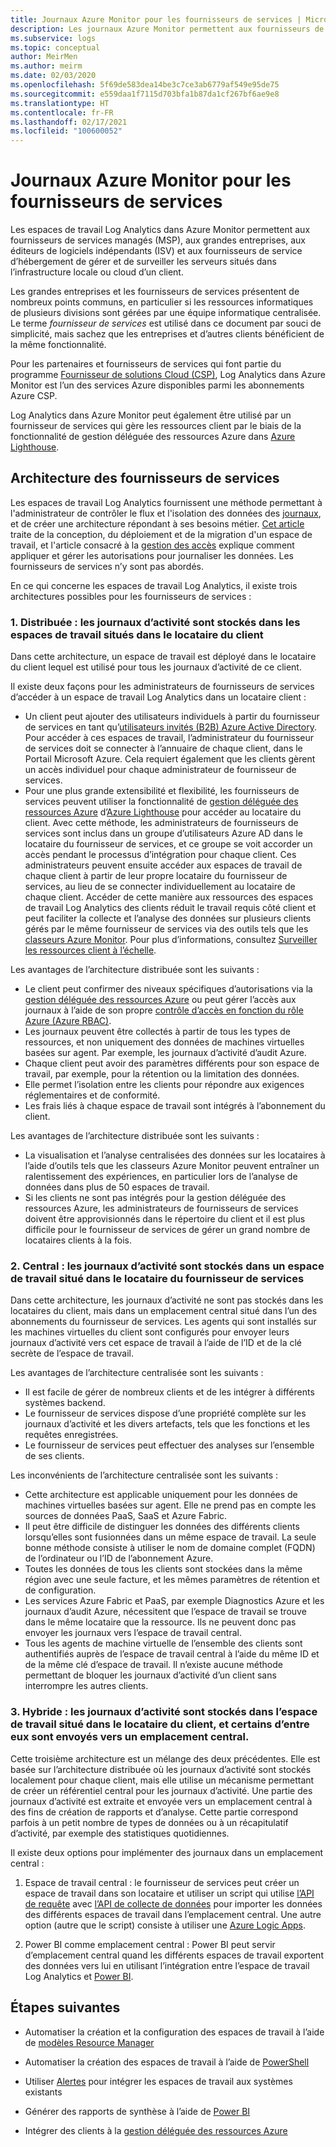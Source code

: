 ```yaml
---
title: Journaux Azure Monitor pour les fournisseurs de services | Microsoft Docs
description: Les journaux Azure Monitor permettent aux fournisseurs de services gérés (MSP), aux grandes entreprises, aux éditeurs de logiciels indépendants (ISV) et aux fournisseurs de service d’hébergement de gérer et de surveiller les serveurs situés dans l’infrastructure locale ou cloud d’un client.
ms.subservice: logs
ms.topic: conceptual
author: MeirMen
ms.author: meirm
ms.date: 02/03/2020
ms.openlocfilehash: 5f69de583dea14be3c7ce3ab6779af549e95de75
ms.sourcegitcommit: e559daa1f7115d703bfa1b87da1cf267bf6ae9e8
ms.translationtype: HT
ms.contentlocale: fr-FR
ms.lasthandoff: 02/17/2021
ms.locfileid: "100600052"
---
```

# <a name="azure-monitor-logs-for-service-providers"></a>Journaux Azure Monitor pour les fournisseurs de services

Les espaces de travail Log Analytics dans Azure Monitor permettent aux fournisseurs de services managés (MSP), aux grandes entreprises, aux éditeurs de logiciels indépendants (ISV) et aux fournisseurs de service d’hébergement de gérer et de surveiller les serveurs situés dans l’infrastructure locale ou cloud d’un client.

Les grandes entreprises et les fournisseurs de services présentent de nombreux points communs, en particulier si les ressources informatiques de plusieurs divisions sont gérées par une équipe informatique centralisée. Le terme *fournisseur de services* est utilisé dans ce document par souci de simplicité, mais sachez que les entreprises et d’autres clients bénéficient de la même fonctionnalité.

Pour les partenaires et fournisseurs de services qui font partie du programme [Fournisseur de solutions Cloud (CSP)](https://partner.microsoft.com/membership/cloud-solution-provider), Log Analytics dans Azure Monitor est l’un des services Azure disponibles parmi les abonnements Azure CSP.

Log Analytics dans Azure Monitor peut également être utilisé par un fournisseur de services qui gère les ressources client par le biais de la fonctionnalité de gestion déléguée des ressources Azure dans [Azure Lighthouse](../../lighthouse/overview.md).

## <a name="architectures-for-service-providers"></a>Architecture des fournisseurs de services

Les espaces de travail Log Analytics fournissent une méthode permettant à l'administrateur de contrôler le flux et l'isolation des données des [journaux](../logs/data-platform-logs.md), et de créer une architecture répondant à ses besoins métier. [Cet article](../logs/design-logs-deployment.md) traite de la conception, du déploiement et de la migration d'un espace de travail, et l'article consacré à la [gestion des accès](../logs/manage-access.md) explique comment appliquer et gérer les autorisations pour journaliser les données. Les fournisseurs de services n’y sont pas abordés.

En ce qui concerne les espaces de travail Log Analytics, il existe trois architectures possibles pour les fournisseurs de services :

### <a name="1-distributed---logs-are-stored-in-workspaces-located-in-the-customers-tenant"></a>1. Distribuée : les journaux d’activité sont stockés dans les espaces de travail situés dans le locataire du client

Dans cette architecture, un espace de travail est déployé dans le locataire du client lequel est utilisé pour tous les journaux d’activité de ce client.

Il existe deux façons pour les administrateurs de fournisseurs de services d’accéder à un espace de travail Log Analytics dans un locataire client :

- Un client peut ajouter des utilisateurs individuels à partir du fournisseur de services en tant qu’[utilisateurs invités (B2B) Azure Active Directory](../../active-directory/external-identities/what-is-b2b.md). Pour accéder à ces espaces de travail, l’administrateur du fournisseur de services doit se connecter à l’annuaire de chaque client, dans le Portail Microsoft Azure. Cela requiert également que les clients gèrent un accès individuel pour chaque administrateur de fournisseur de services.
- Pour une plus grande extensibilité et flexibilité, les fournisseurs de services peuvent utiliser la fonctionnalité de [gestion déléguée des ressources Azure](../../lighthouse/concepts/azure-delegated-resource-management.md) d’[Azure Lighthouse](../../lighthouse/overview.md) pour accéder au locataire du client. Avec cette méthode, les administrateurs de fournisseurs de services sont inclus dans un groupe d’utilisateurs Azure AD dans le locataire du fournisseur de services, et ce groupe se voit accorder un accès pendant le processus d’intégration pour chaque client. Ces administrateurs peuvent ensuite accéder aux espaces de travail de chaque client à partir de leur propre locataire du fournisseur de services, au lieu de se connecter individuellement au locataire de chaque client. Accéder de cette manière aux ressources des espaces de travail Log Analytics des clients réduit le travail requis côté client et peut faciliter la collecte et l’analyse des données sur plusieurs clients gérés par le même fournisseur de services via des outils tels que les [classeurs Azure Monitor](../visualize/workbooks-overview.md). Pour plus d’informations, consultez [Surveiller les ressources client à l’échelle](../../lighthouse/how-to/monitor-at-scale.md).

Les avantages de l’architecture distribuée sont les suivants :

* Le client peut confirmer des niveaux spécifiques d’autorisations via la [gestion déléguée des ressources Azure](../../lighthouse/concepts/azure-delegated-resource-management.md) ou peut gérer l’accès aux journaux à l’aide de son propre [contrôle d’accès en fonction du rôle Azure (Azure RBAC)](../../role-based-access-control/overview.md).
* Les journaux peuvent être collectés à partir de tous les types de ressources, et non uniquement des données de machines virtuelles basées sur agent. Par exemple, les journaux d’activité d’audit Azure.
* Chaque client peut avoir des paramètres différents pour son espace de travail, par exemple, pour la rétention ou la limitation des données.
* Elle permet l’isolation entre les clients pour répondre aux exigences réglementaires et de conformité.
* Les frais liés à chaque espace de travail sont intégrés à l’abonnement du client.

Les avantages de l’architecture distribuée sont les suivants :

* La visualisation et l’analyse centralisées des données sur les locataires à l’aide d’outils tels que les classeurs Azure Monitor peuvent entraîner un ralentissement des expériences, en particulier lors de l’analyse de données dans plus de 50 espaces de travail.
* Si les clients ne sont pas intégrés pour la gestion déléguée des ressources Azure, les administrateurs de fournisseurs de services doivent être approvisionnés dans le répertoire du client et il est plus difficile pour le fournisseur de services de gérer un grand nombre de locataires clients à la fois.

### <a name="2-central---logs-are-stored-in-a-workspace-located-in-the-service-provider-tenant"></a>2. Central : les journaux d’activité sont stockés dans un espace de travail situé dans le locataire du fournisseur de services

Dans cette architecture, les journaux d’activité ne sont pas stockés dans les locataires du client, mais dans un emplacement central situé dans l’un des abonnements du fournisseur de services. Les agents qui sont installés sur les machines virtuelles du client sont configurés pour envoyer leurs journaux d’activité vers cet espace de travail à l’aide de l’ID et de la clé secrète de l’espace de travail.

Les avantages de l’architecture centralisée sont les suivants :

* Il est facile de gérer de nombreux clients et de les intégrer à différents systèmes backend.
* Le fournisseur de services dispose d’une propriété complète sur les journaux d’activité et les divers artefacts, tels que les fonctions et les requêtes enregistrées.
* Le fournisseur de services peut effectuer des analyses sur l’ensemble de ses clients.

Les inconvénients de l’architecture centralisée sont les suivants :

* Cette architecture est applicable uniquement pour les données de machines virtuelles basées sur agent. Elle ne prend pas en compte les sources de données PaaS, SaaS et Azure Fabric.
* Il peut être difficile de distinguer les données des différents clients lorsqu’elles sont fusionnées dans un même espace de travail. La seule bonne méthode consiste à utiliser le nom de domaine complet (FQDN) de l’ordinateur ou l’ID de l’abonnement Azure.
* Toutes les données de tous les clients sont stockées dans la même région avec une seule facture, et les mêmes paramètres de rétention et de configuration.
* Les services Azure Fabric et PaaS, par exemple Diagnostics Azure et les journaux d’audit Azure, nécessitent que l’espace de travail se trouve dans le même locataire que la ressource. Ils ne peuvent donc pas envoyer les journaux vers l’espace de travail central.
* Tous les agents de machine virtuelle de l’ensemble des clients sont authentifiés auprès de l’espace de travail central à l’aide du même ID et de la même clé d’espace de travail. Il n’existe aucune méthode permettant de bloquer les journaux d’activité d’un client sans interrompre les autres clients.

### <a name="3-hybrid---logs-are-stored-in-workspace-located-in-the-customers-tenant-and-some-of-them-are-pulled-to-a-central-location"></a>3. Hybride : les journaux d’activité sont stockés dans l’espace de travail situé dans le locataire du client, et certains d’entre eux sont envoyés vers un emplacement central.

Cette troisième architecture est un mélange des deux précédentes. Elle est basée sur l’architecture distribuée où les journaux d’activité sont stockés localement pour chaque client, mais elle utilise un mécanisme permettant de créer un référentiel central pour les journaux d’activité. Une partie des journaux d’activité est extraite et envoyée vers un emplacement central à des fins de création de rapports et d’analyse. Cette partie correspond parfois à un petit nombre de types de données ou à un récapitulatif d’activité, par exemple des statistiques quotidiennes.

Il existe deux options pour implémenter des journaux dans un emplacement central :

1. Espace de travail central : le fournisseur de services peut créer un espace de travail dans son locataire et utiliser un script qui utilise [l’API de requête](https://dev.loganalytics.io/) avec [l’API de collecte de données](../logs/data-collector-api.md) pour importer les données des différents espaces de travail dans l’emplacement central. Une autre option (autre que le script) consiste à utiliser une [Azure Logic Apps](../../logic-apps/logic-apps-overview.md).

2. Power BI comme emplacement central : Power BI peut servir d’emplacement central quand les différents espaces de travail exportent des données vers lui en utilisant l’intégration entre l’espace de travail Log Analytics et [Power BI](../visualize/powerbi.md).

## <a name="next-steps"></a>Étapes suivantes

* Automatiser la création et la configuration des espaces de travail à l’aide de [modèles Resource Manager](../logs/resource-manager-workspace.md)

* Automatiser la création des espaces de travail à l’aide de [PowerShell](../logs/powershell-workspace-configuration.md)

* Utiliser [Alertes](../platform/alerts-overview.md) pour intégrer les espaces de travail aux systèmes existants

* Générer des rapports de synthèse à l’aide de [Power BI](../visualize/powerbi.md)

* Intégrer des clients à la [gestion déléguée des ressources Azure](../../lighthouse/concepts/azure-delegated-resource-management.md)